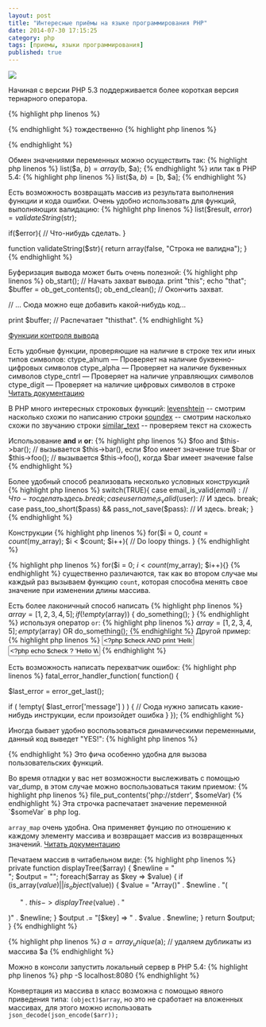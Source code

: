 ```yaml
---
layout: post
title: "Интересные приёмы на языке программирования PHP"
date: 2014-07-30 17:15:25
category: php
tags: [приемы, языки программирования]
published: true
---
```


<img src="http://s52.radikal.ru/i135/1407/12/91e792482c57.png" class="img-responsive" />

Начиная с версии PHP 5.3 поддерживается более короткая версия тернарного оператора.

{% highlight php linenos %}
<?php
$c = $a ?: $b;
?>
{% endhighlight %}
тождественно
{% highlight php linenos %}
<?php
$c = $a ? $a : $b;
?>
{% endhighlight %}


Обмен значениями переменных можно осуществить так:
{% highlight php linenos %}
list($a, $b) = array($b, $a);
{% endhighlight %}
или так в PHP 5.4:
{% highlight php linenos %}
list($a, $b) = [$b, $a];
{% endhighlight %}

Есть возможность возвращать массив из результата выполнения функции и кода ошибки. Очень удобно использовать для функций, выполняющих валидацию:
{% highlight php linenos %}
list($result, $error) = validateString($str);

if($error){
  // Что-нибудь сделать.
}

function validateString($str){
  return array(false, "Строка не валидна");
}
{% endhighlight %}

Буферизация вывода может быть очень полезной:
{% highlight php linenos %}
ob_start(); // Начать захват вывода.
print "this";
echo "that";
$buffer = ob_get_contents();
ob_end_clean(); // Окончить захват.

// ... Сюда можно еще добавить какой-нибудь код...

print $buffer; // Распечатает "thisthat".
{% endhighlight %}

[Функции контроля вывода](http://php.net/manual/ru/ref.outcontrol.php)

Есть удобные функции, проверяющие на наличие в строке тех или иных типов символов:
ctype_alnum — Проверяет на наличие буквенно-цифровых символов
ctype_alpha — Проверяет на наличие буквенных символов
ctype_cntrl — Проверяет на наличие управляющих символов
ctype_digit — Проверяет на наличие цифровых символов в строке
[Читать документацию](http://php.net/manual/ru/book.ctype.php)

В PHP много интересных строковых функций:
[levenshtein](http://php.net/manual/ru/function.levenshtein.php) -- смотрим насколько схожи по написанию строки
[soundex](http://php.net/manual/ru/function.soundex.php) -- смотрим насколько схожи по звучанию строки
[similar_text](http://php.net/manual/ru/function.similar-text.php) -- проверяем текст на схожесть

Использование **and** и **or**:
{% highlight php linenos %}
$foo and $this->bar(); // вызывается $this->bar(), если $foo имеет значение true
$bar or $this->foo(); // вызывается $this->foo(), когда $bar имеет значение false
{% endhighlight %}

Более удобный способ реализовать несколько условных конструкций
{% highlight php linenos %}
switch(TRUE){
  case email_is_valid($email):
    // Что-то сделать здесь.
    break;
  case username_is_valid($user):
    // И здесь.
    break;
  case pass_too_short($pass) && pass_not_save($pass):
    // И здесь.
    break;
}
{% endhighlight %}

Конструкции
{% highlight php linenos %}
for($i = 0, $count = count($my_array); $i < $count; $i++){
  // Do loopy things.
}
{% endhighlight %}

{% highlight php linenos %}
for($i = 0; $i < count($my_array); $i++){}
{% endhighlight %}
существенно различаются, так как во втором случае мы каждый раз вызываем функцию `count`, которая способна менять свое значение при изменении длины массива.

Есть более лаконичный способ написать
{% highlight php linenos %}
$array = [1, 2, 3, 4, 5];
if (!empty($array)) {
    do_something();
}
{% endhighlight %}
используя оператор `or`:
{% highlight php linenos %}
$array = [1, 2, 3, 4, 5];
empty($array) OR do_something();
{% endhighlight %}
Другой пример:
{% highlight php linenos %}
<input type="text" value="<?php $check AND print 'Hello World!' ?>" />
<input type="text" value="<?php echo $check ? 'Hello World!' : NULL ?>" />
{% endhighlight %}

Есть возможность написать перехватчик ошибок:
{% highlight php linenos %}
fatal_error_handler_function( function() {
 
  $last_error = error_get_last();
 
  if ( !empty( $last_error['message'] ) ) {
    // Сюда нужно записать какие-нибудь инструкции, если произойдет ошибка
  } 
});
{% endhighlight %}

Иногда бывает удобно воспользоваться динамическими переменными, данный код выведет "YES!":
{% highlight php linenos %}
<?php
    ${date("M")} = "Worked";
    $Worked = 'YES!';
    echo ${${date("M")}};
?>
{% endhighlight %}
Это фича особенно удобна для вызова пользовательских функций.

Во время отладки у вас нет возможности выслеживать с помощью var_dump, в этом случае можно воспользоваться таким приемом:
{% highlight php linenos %}
file_put_contents('php://stderr', $someVar)
{% endhighlight %}
Эта строчка распечатает значение переменной `$someVar` в php log.

`array_map` очень удобна. Она применяет фунцию по отношению к каждому элементу массива и возвращает массив из возвращенных значений. [Читать документацию](http://php.net//manual/ru/function.array-map.php)

Печатаем массив в читабельном виде:
{% highlight php linenos %}
private function displayTree($array)
{
  $newline = "<br>";
  $output = "";
  foreach($array as $key => $value) {
      if (is_array($value) || is_object($value)) {
          $value = "Array()" . $newline . "(<ul>" . $this->displayTree($value) . "</ul>)" . $newline;
      }
     $output .= "[$key] => " . $value . $newline;
  }
  return $output;
}
{% endhighlight %}

{% highlight php linenos %}
$a = array_unique($a); // удаляем дубликаты из массива $a
{% endhighlight %}

Можно в консоли запустить локальный сервер в PHP 5.4:
{% highlight php linenos %}
php -S localhost:8080
{% endhighlight %}

Конвертация из массива в класс возможна с помощью явного приведения типа: `(object)$array`, но это не сработает на вложенных массивах, для этого можно использовать `json_decode(json_encode($arr));`
